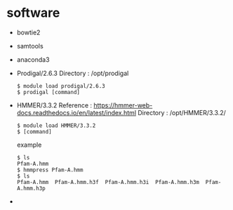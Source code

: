 # software
- bowtie2
- samtools
- anaconda3
- Prodigal/2.6.3
  Directory : /opt/prodigal
  ```
  $ module load prodigal/2.6.3
  $ prodigal [command]
  ```
- HMMER/3.3.2
  Reference : https://hmmer-web-docs.readthedocs.io/en/latest/index.html
  Directory : /opt/HMMER/3.3.2/
  ```
  $ module load HMMER/3.3.2
  $ [command]
  ```
  
  example
  ```
  $ ls
  Pfam-A.hmm
  $ hmmpress Pfam-A.hmm  
  $ ls
  Pfam-A.hmm  Pfam-A.hmm.h3f  Pfam-A.hmm.h3i  Pfam-A.hmm.h3m  Pfam-A.hmm.h3p
  ```
- 
